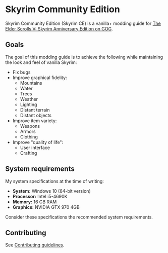 # Skyrim Community Edition

Skyrim Community Edition (Skyrim CE) is a vanilla+ modding guide for [The Elder Scrolls V: Skyrim Anniversary Edition on GOG](https://www.gog.com/en/game/the_elder_scrolls_v_skyrim_anniversary_edition).

## Goals

The goal of this modding guide is to achieve the following while maintaining the look and feel of vanilla Skyrim:

- Fix bugs
- Improve graphical fidelity:
  - Mountains
  - Water
  - Trees
  - Weather
  - Lighting
  - Distant terrain
  - Distant objects
- Improve item variety:
  - Weapons
  - Armors
  - Clothing
- Improve "quality of life":
  - User interface
  - Crafting

## System requirements

My system specifications at the time of writing:

- **System:** Windows 10 (64-bit version)
- **Processor:** Intel i5-4690K
- **Memory:** 16 GB RAM
- **Graphics:** NVIDIA GTX 970 4GB

Consider these specifications the recommended system requirements.

## Contributing

See [Contributing guidelines](CONTRIBUTING.md).
